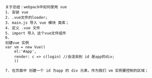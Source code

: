 	关于总结：webpack中如何使用 vue 
	1. 安装 vue
	2. .vue文件的loader;
	3. main.js 导入 vue 模块 类库；
	4. 定义 .vue 文件
	5. import 导入 这个vue文件组件
	6. 
	创建vue 实例
	var vm = new Vue((
		el:'#app',
		render: c => c(login) //会渲染到 id 是app的div;
		))

	7. 在页面中 创建一个 id 为app 的 div 元素，作为我们 vm 实例要控制的区域；